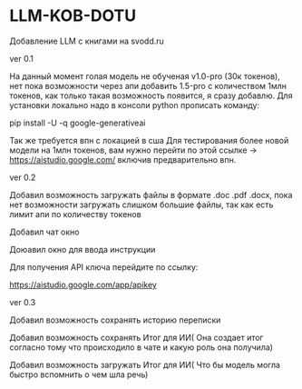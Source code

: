 # LLM-KOB-DOTU
Добавление LLM с книгами на svodd.ru

ver 0.1

На данный момент голая модель не обученая v1.0-pro (30к токенов), нет пока возможности через апи добавить 1.5-pro с количеством 1млн токенов, как только такая возможность появится, я сразу добавлю.
Для установки локально надо в консоли python прописать команду:

pip install -U -q google-generativeai

Так же требуется впн с локацией в сша
Для тестирования более новой модели на 1млн токенов, вам нужно перейти по этой ссылке -> https://aistudio.google.com/ включив предварительно впн.


ver 0.2

Добавил возможность загружать файлы в формате .doc .pdf .docx, пока нет возможности загружать слишком большие файлы, так как есть лимит апи по количеству токенов

Добавил чат окно

Доюавил окно для ввода инструкции

Для получения API ключа перейдите по ссылку:

https://aistudio.google.com/app/apikey


ver 0.3

Добавил возможность сохранять историю переписки

Добавил возможность сохранять Итог для ИИ( Она создает итог согласно тому что происходило в чате и какую роль она получила)

Добавил возможность загружать Итог для ИИ( Что бы модель могла быстро вспомнить о чем шла речь)
